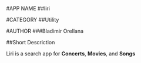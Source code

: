 #APP NAME
##liri

#CATEGORY
##Utility

#AUTHOR
###Bladimir Orellana

##Short Descriction

Liri is a search app for **Concerts**, **Movies**, and  **Songs** 

